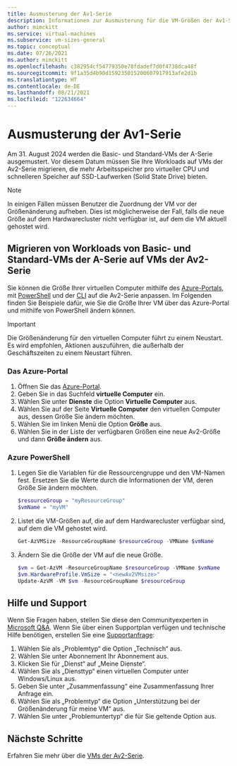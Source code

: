 ```yaml
---
title: Ausmusterung der Av1-Serie
description: Informationen zur Ausmusterung für die VM-Größen der Av1-Serie.
author: mimckitt
ms.service: virtual-machines
ms.subservice: vm-sizes-general
ms.topic: conceptual
ms.date: 07/26/2021
ms.author: mimckitt
ms.openlocfilehash: c382954cf54779350e78fdadef7d0f4738dca48f
ms.sourcegitcommit: 9f1a35d4b90d159235015200607917913afe2d1b
ms.translationtype: HT
ms.contentlocale: de-DE
ms.lasthandoff: 08/21/2021
ms.locfileid: "122634664"
---
```

# <a name="av1-series-retirement"></a>Ausmusterung der Av1-Serie

Am 31. August 2024 werden die Basic- und Standard-VMs der A-Serie ausgemustert. Vor diesem Datum müssen Sie Ihre Workloads auf VMs der Av2-Serie migrieren, die mehr Arbeitsspeicher pro virtueller CPU und schnelleren Speicher auf SSD-Laufwerken (Solid State Drive) bieten.

> [!NOTE]
> In einigen Fällen müssen Benutzer die Zuordnung der VM vor der Größenänderung aufheben. Dies ist möglicherweise der Fall, falls die neue Größe auf dem Hardwarecluster nicht verfügbar ist, auf dem die VM aktuell gehostet wird.


## <a name="migrate-workloads-from-basic-and-standard-a-series-vms-to-av2-series-vms"></a>Migrieren von Workloads von Basic- und Standard-VMs der A-Serie auf VMs der Av2-Serie 

Sie können die Größe Ihrer virtuellen Computer mithilfe des [Azure-Portals](https://portal.azure.com), mit [PowerShell](windows/resize-vm.md) und der [CLI](linux/change-vm-size.md) auf die Av2-Serie anpassen. Im Folgenden finden Sie Beispiele dafür, wie Sie die Größe Ihrer VM über das Azure-Portal und mithilfe von PowerShell ändern können. 

> [!IMPORTANT]
> Die Größenänderung für den virtuellen Computer führt zu einem Neustart. Es wird empfohlen, Aktionen auszuführen, die außerhalb der Geschäftszeiten zu einem Neustart führen. 

### <a name="azure-portal"></a>Das Azure-Portal 
1. Öffnen Sie das [Azure-Portal](https://portal.azure.com).
1. Geben Sie in das Suchfeld **virtuelle Computer** ein.
1. Wählen Sie unter **Dienste** die Option **Virtuelle Computer** aus.
1. Wählen Sie auf der Seite **Virtuelle Computer** den virtuellen Computer aus, dessen Größe Sie ändern möchten.
1. Wählen Sie im linken Menü die Option **Größe** aus.
1. Wählen Sie in der Liste der verfügbaren Größen eine neue Av2-Größe und dann **Größe ändern** aus.

### <a name="azure-powershell"></a>Azure PowerShell
1. Legen Sie die Variablen für die Ressourcengruppe und den VM-Namen fest. Ersetzen Sie die Werte durch die Informationen der VM, deren Größe Sie ändern möchten. 

    ```powershell
    $resourceGroup = "myResourceGroup"
    $vmName = "myVM"
    ```
2. Listet die VM-Größen auf, die auf dem Hardwarecluster verfügbar sind, auf dem die VM gehostet wird.

    ```powershell
    Get-AzVMSize -ResourceGroupName $resourceGroup -VMName $vmName
    ```

3. Ändern Sie die Größe der VM auf die neue Größe.

    ```powershell
    $vm = Get-AzVM -ResourceGroupName $resourceGroup -VMName $vmName
    $vm.HardwareProfile.VmSize = "<newAv2VMsize>"
    Update-AzVM -VM $vm -ResourceGroupName $resourceGroup
    ```

## <a name="help-and-support"></a>Hilfe und Support

Wenn Sie Fragen haben, stellen Sie diese den Communityexperten in [Microsoft Q&A](/answers/topics/azure-virtual-machines.html). Wenn Sie über einen Supportplan verfügen und technische Hilfe benötigen, erstellen Sie eine [Supportanfrage](https://portal.azure.com/#blade/Microsoft_Azure_Support/HelpAndSupportBlade/newsupportrequest):

1. Wählen Sie als „Problemtyp“ die Option „Technisch“ aus.
1. Wählen Sie unter Abonnement Ihr Abonnement aus.
1. Klicken Sie für „Dienst“ auf „Meine Dienste“.
1. Wählen Sie als „Diensttyp“ einen virtuellen Computer unter Windows/Linux aus.
1. Geben Sie unter „Zusammenfassung“ eine Zusammenfassung Ihrer Anfrage ein.
1. Wählen Sie als „Problemtyp“ die Option „Unterstützung bei der Größenänderung für meine VM“ aus.
1. Wählen Sie unter „Problemuntertyp“ die für Sie geltende Option aus.

## <a name="next-steps"></a>Nächste Schritte
Erfahren Sie mehr über die [VMs der Av2-Serie](av2-series.md).
